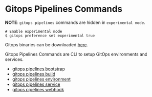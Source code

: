 # Gitops Pipelines Commands

**NOTE**: `gitops pipelines` commands are hidden in `experimental mode`.

```shell
# Enable experimental mode
$ gitops preference set experimental true
```

Gitops binaries can be downloaded [here](./bin).

Gitops Pipelines Commands are CLI to setup GitOps environments and services.

* [gitops pipelines bootstrap](./bootstrap)
* [gitops pipelines build](./build)
* [gitops pipelines environment](./environment)
* [gitops pipelines service](./service)
* [gitops pipelines webhook](./webhook)
